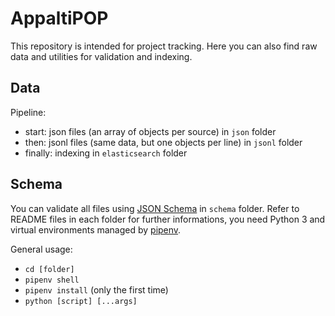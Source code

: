 # AppaltiPOP

This repository is intended for project tracking. Here you can also find raw data and utilities for validation and indexing.

## Data

Pipeline:

- start: json files (an array of objects per source) in `json` folder
- then: jsonl files (same data, but one objects per line) in `jsonl` folder
- finally: indexing in `elasticsearch` folder

## Schema

You can validate all files using [JSON Schema](https://json-schema.org/) in `schema` folder. Refer to README files in each folder for further informations, you need Python 3 and virtual environments managed by [pipenv](https://pipenv.pypa.io/en/latest/).

General usage:

- `cd [folder]`
- `pipenv shell`
- `pipenv install` (only the first time)
- `python [script] [...args]`

